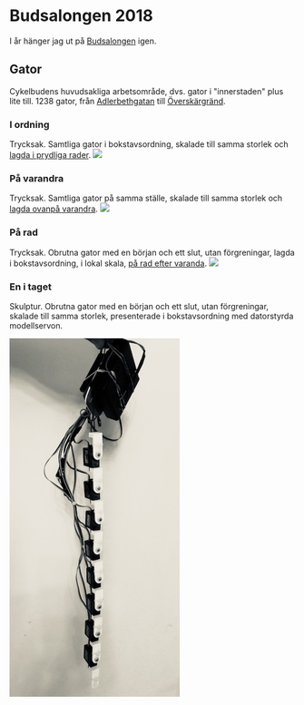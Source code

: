 # Budsalongen 2018
I år hänger jag ut på [Budsalongen](https://www.facebook.com/events/140667140099981/) igen. 

## Gator
Cykelbudens huvudsakliga arbetsområde, dvs. gator i "innerstaden" plus lite till. 1238 gator, från [Adlerbethgatan](https://goo.gl/maps/MF2GxYvNV1o) till [Överskärgränd](https://goo.gl/maps/f3AbPCaYRzH2).

### I ordning
Trycksak. Samtliga gator i bokstavsordning, skalade till samma storlek och [lagda i prydliga rader](https://github.com/arvidsvensson/budsalongen2018/blob/master/index_A3_180.pdf).
![](https://github.com/arvidsvensson/budsalongen2018/blob/master/ordered.jpg)
 
### På varandra
Trycksak. Samtliga gator på samma ställe, skalade till samma storlek och [lagda ovanpå varandra](https://github.com/arvidsvensson/budsalongen2018/blob/master/xing_A3_180.pdf).
![](https://github.com/arvidsvensson/budsalongen2018/blob/master/xing.jpg)

### På rad
Trycksak. Obrutna gator med en början och ett slut, utan förgreningar, lagda i bokstavsordning, i lokal skala, [på rad efter varanda](https://github.com/arvidsvensson/budsalongen2018/blob/master/e2e3_A3_180.pdf).
![](https://github.com/arvidsvensson/budsalongen2018/blob/master/e2e3.jpg)

### En i taget
Skulptur. Obrutna gator med en början och ett slut, utan förgreningar, skalade till samma storlek, presenterade i bokstavsordning med datorstyrda modellservon.

![](https://github.com/arvidsvensson/budsalongen2018/blob/master/serv-o-snake-sm.jpg)
